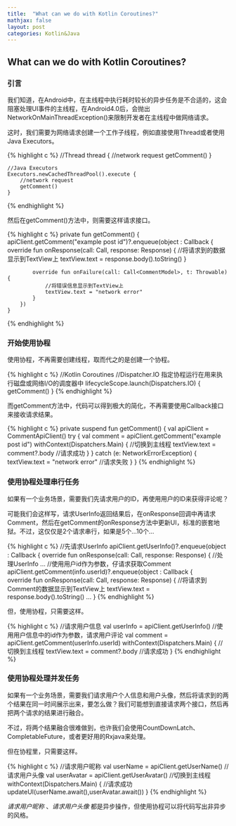 ```yaml
---
title:  "What can we do with Kotlin Coroutines?"
mathjax: false
layout: post
categories: Kotlin&Java
---
```


## What can we do with Kotlin Coroutines?

### 引言

我们知道，在Android中，在主线程中执行耗时较长的异步任务是不合适的，这会阻塞处理UI事件的主线程，在Android4.0后，会抛出NetworkOnMainThreadException()来限制开发者在主线程中做网络请求。

这时，我们需要为网络请求创建一个工作子线程，例如直接使用Thread或者使用Java Executors。

{% highlight c %}
    //Thread
    thread {
        //network request
        getComment()
    }
 
    //Java Executors
    Executors.newCachedThreadPool().execute {
        //network request
        getComment()
    }
{% endhighlight %}

然后在getComment()方法中，则需要这样请求接口。

{% highlight c %}
    private fun getComment() {
        apiClient.getComment("example post id")?.enqueue(object : Callback<CommentModel> {
            override fun onResponse(call: Call<CommentModel>, response: Response<CommentModel>) {
                //将请求到的数据显示到TextView上
                textView.text = response.body().toString()
            }
 
            override fun onFailure(call: Call<CommentModel>, t: Throwable) {
                //将错误信息显示到TextView上
                textView.text = "network error"
            }
        })
    }
{% endhighlight %}

### 开始使用协程

使用协程，不再需要创建线程，取而代之的是创建一个协程。

{% highlight c %}
    //Kotlin Coroutines
    //Dispatcher.IO 指定协程运行在用来执行磁盘或网络I/O的调度器中
    lifecycleScope.launch(Dispatchers.IO) {
        getComment()
    }
{% endhighlight %}

而getComment方法中，代码可以得到极大的简化，不再需要使用Callback接口来接收请求结果。

{% highlight c %}
    private suspend fun getComment() {
        val apiClient = CommentApiClient()
        try {
            val comment = apiClient.getComment("example post id")
            withContext(Dispatchers.Main) { //切换到主线程
                textView.text = comment?.body //请求成功
            }
        } catch (e: NetworkErrorException) {
            textView.text = "network error" //请求失败
        }
    }
{% endhighlight %}

### 使用协程处理串行任务

如果有一个业务场景，需要我们先请求用户的ID，再使用用户的ID来获得评论呢？

可能我们会这样写，请求UserInfo返回结果后，在onResponse回调中再请求Comment，然后在getComment的onResponse方法中更新UI，标准的嵌套地狱。不过，这仅仅是2个请求串行，如果是5个…10个…

{% highlight c %}
    //先请求UserInfo
    apiClient.getUserInfo()?.enqueue(object : Callback<UserInfo> {
        override fun onResponse(call: Call<UserInfo>, response: Response<UserInfo>) {
        //处理UserInfo
        ...
        //使用用户id作为参数，仔请求获取Comment
        apiClient.getComment(info.userId)?.enqueue(object : Callback<CommentModel> {            
             override fun onResponse(call: Call<CommentModel>, response: Response<CommentModel>) {
             //将请求到Comment的数据显示到TextView上
             textView.text = response.body().toString()
        ...
    }
{% endhighlight %}

但，使用协程，只需要这样。

{% highlight c %}
    //请求用户信息
    val userInfo = apiClient.getUserInfo()
    //使用用户信息中的id作为参数，请求用户评论
    val comment = apiClient.getComment(userInfo.userId)
    withContext(Dispatchers.Main) { //切换到主线程
        textView.text = comment?.body //请求成功
    }
{% endhighlight %}


### 使用协程处理并发任务

如果有一个业务场景，需要我们请求用户个人信息和用户头像，然后将请求到的两个结果在同一时间展示出来，要怎么做？我们可能想到直接请求两个接口，然后再把两个请求的结果进行融合。

不过，将两个结果融合很难做到，也许我们会使用CountDownLatch、CompletableFuture，或者更好用的Rxjava来处理。

但在协程里，只需要这样。


{% highlight c %}
    //请求用户昵称
    val userName = apiClient.getUserName()
    //请求用户头像
    val userAvatar = apiClient.getUserAvatar()
    //切换到主线程
    withContext(Dispatchers.Main) {
        //请求成功
        updateUI(userName.await(),userAvatar.await())
    }
{% endhighlight %}

*请求用户昵称* 、*请求用户头像* 都是异步操作，但使用协程可以将代码写出非异步的风格。



